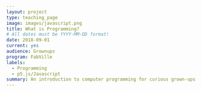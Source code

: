 ```yaml
---
layout: project
type: teaching_page
image: images/javascript.png
title: What is Programming?
# All dates must be YYYY-MM-DD format!
date: 2018-09-01
current: yes
audience: Grownups
program: FabVille
labels:
  - Programming
  - p5.js/Javascript
summary: An introduction to computer programming for curious grown-ups with little to know technical experience or background using Javascript and p5.js.
---
```


